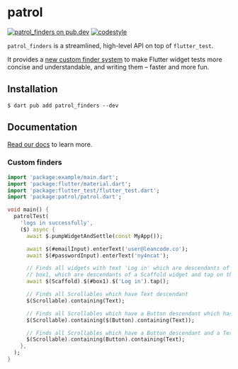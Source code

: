 # patrol

[![patrol_finders on pub.dev][pub_badge]][pub_link]
[![codestyle][pub_badge_style]][pub_badge_link]

`patrol_finders` is a streamlined, high-level API on top of `flutter_test`.

It provides a [new custom finder system][custom finders] to make Flutter widget
tests more concise and understandable, and writing them – faster and more fun.

## Installation

```console
$ dart pub add patrol_finders --dev
```

## Documentation

[Read our docs](https://patrol.leancode.co) to learn more.

### Custom finders

```dart
import 'package:example/main.dart';
import 'package:flutter/material.dart';
import 'package:flutter_test/flutter_test.dart';
import 'package:patrol/patrol.dart';

void main() {
  patrolTest(
    'logs in successfully',
    ($) async {
      await $.pumpWidgetAndSettle(const MyApp());

      await $(#emailInput).enterText('user@leancode.co');
      await $(#passwordInput).enterText('ny4ncat');

      // Finds all widgets with text 'Log in' which are descendants of widgets with key
      // box1, which are descendants of a Scaffold widget and tap on the first one.
      await $(Scaffold).$(#box1).$('Log in').tap();

      // Finds all Scrollables which have Text descendant
      $(Scrollable).containing(Text);

      // Finds all Scrollables which have a Button descendant which has a Text descendant
      $(Scrollable).containing($(Button).containing(Text));

      // Finds all Scrollables which have a Button descendant and a Text descendant
      $(Scrollable).containing(Button).containing(Text);
    },
  );
}
```

[pub_badge]: https://img.shields.io/pub/v/patrol_finders.svg
[pub_link]: https://pub.dartlang.org/packages/patrol_finders
[pub_badge_style]: https://img.shields.io/badge/style-leancode__lint-black
[pub_badge_link]: https://pub.dartlang.org/packages/leancode_lint
[custom finders]: https://patrol.leancode.co/finders/overview
